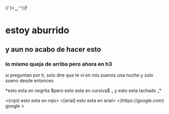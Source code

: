 // (>‿◠)✌
 
<h1> estoy aburrido </h1>

<h2> y aun no acabo de hacer esto </h2>

<h3> lo mismo queja de arriba pero ahora en h3 </h3>

<p> si preguntan por ti, solo dire que te vi en mis suenos una noche 
y solo sueno desde entonces </p>

<p> *esto esta en negrita $pero esto esta en cursiva$ _ y esto esta tachado _*</p>

<p> <(rojo) esto esta en rojo> <[arial] esto esta en arial> 
<{https://google.com} google ></p>